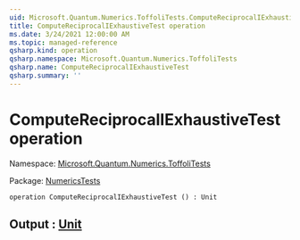```yaml
---
uid: Microsoft.Quantum.Numerics.ToffoliTests.ComputeReciprocalIExhaustiveTest
title: ComputeReciprocalIExhaustiveTest operation
ms.date: 3/24/2021 12:00:00 AM
ms.topic: managed-reference
qsharp.kind: operation
qsharp.namespace: Microsoft.Quantum.Numerics.ToffoliTests
qsharp.name: ComputeReciprocalIExhaustiveTest
qsharp.summary: ''
---
```


# ComputeReciprocalIExhaustiveTest operation

Namespace: [Microsoft.Quantum.Numerics.ToffoliTests](xref:Microsoft.Quantum.Numerics.ToffoliTests)

Package: [NumericsTests](https://nuget.org/packages/NumericsTests)




```qsharp
operation ComputeReciprocalIExhaustiveTest () : Unit
```


## Output : [Unit](xref:microsoft.quantum.lang-ref.unit)

